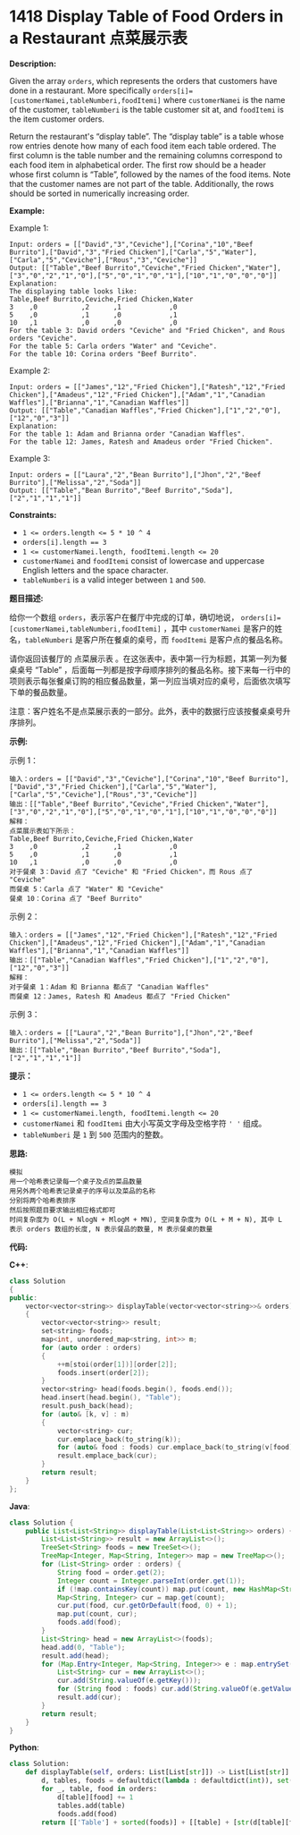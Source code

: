 # 1418 Display Table of Food Orders in a Restaurant 点菜展示表

__Description:__

Given the array `orders`, which represents the orders that customers have done in a restaurant. More specifically `orders[i]=[customerNamei,tableNumberi,foodItemi]` where `customerNamei` is the name of the customer, `tableNumberi` is the table customer sit at, and `foodItemi` is the item customer orders.

Return the restaurant's “display table”. The “display table” is a table whose row entries denote how many of each food item each table ordered. The first column is the table number and the remaining columns correspond to each food item in alphabetical order. The first row should be a header whose first column is “Table”, followed by the names of the food items. Note that the customer names are not part of the table. Additionally, the rows should be sorted in numerically increasing order.

__Example:__

Example 1:

```text
Input: orders = [["David","3","Ceviche"],["Corina","10","Beef Burrito"],["David","3","Fried Chicken"],["Carla","5","Water"],["Carla","5","Ceviche"],["Rous","3","Ceviche"]]
Output: [["Table","Beef Burrito","Ceviche","Fried Chicken","Water"],["3","0","2","1","0"],["5","0","1","0","1"],["10","1","0","0","0"]] 
Explanation:
The displaying table looks like:
Table,Beef Burrito,Ceviche,Fried Chicken,Water
3    ,0           ,2      ,1            ,0
5    ,0           ,1      ,0            ,1
10   ,1           ,0      ,0            ,0
For the table 3: David orders "Ceviche" and "Fried Chicken", and Rous orders "Ceviche".
For the table 5: Carla orders "Water" and "Ceviche".
For the table 10: Corina orders "Beef Burrito".
```

Example 2:

```text
Input: orders = [["James","12","Fried Chicken"],["Ratesh","12","Fried Chicken"],["Amadeus","12","Fried Chicken"],["Adam","1","Canadian Waffles"],["Brianna","1","Canadian Waffles"]]
Output: [["Table","Canadian Waffles","Fried Chicken"],["1","2","0"],["12","0","3"]] 
Explanation: 
For the table 1: Adam and Brianna order "Canadian Waffles".
For the table 12: James, Ratesh and Amadeus order "Fried Chicken".
```

Example 3:

```text
Input: orders = [["Laura","2","Bean Burrito"],["Jhon","2","Beef Burrito"],["Melissa","2","Soda"]]
Output: [["Table","Bean Burrito","Beef Burrito","Soda"],["2","1","1","1"]]
```

__Constraints:__

- `1 <= orders.length <= 5 * 10 ^ 4`
- `orders[i].length == 3`
- `1 <= customerNamei.length, foodItemi.length <= 20`
- `customerNamei` and `foodItemi` consist of lowercase and uppercase English letters and the space character.
- `tableNumberi` is a valid integer between `1` and `500`.

__题目描述:__

给你一个数组 `orders`，表示客户在餐厅中完成的订单，确切地说， `orders[i]=[customerNamei,tableNumberi,foodItemi]` ，其中 `customerNamei` 是客户的姓名，`tableNumberi` 是客户所在餐桌的桌号，而 `foodItemi` 是客户点的餐品名称。

请你返回该餐厅的 点菜展示表 。在这张表中，表中第一行为标题，其第一列为餐桌桌号 “Table” ，后面每一列都是按字母顺序排列的餐品名称。接下来每一行中的项则表示每张餐桌订购的相应餐品数量，第一列应当填对应的桌号，后面依次填写下单的餐品数量。

注意：客户姓名不是点菜展示表的一部分。此外，表中的数据行应该按餐桌桌号升序排列。

__示例:__

示例 1：

```text
输入：orders = [["David","3","Ceviche"],["Corina","10","Beef Burrito"],["David","3","Fried Chicken"],["Carla","5","Water"],["Carla","5","Ceviche"],["Rous","3","Ceviche"]]
输出：[["Table","Beef Burrito","Ceviche","Fried Chicken","Water"],["3","0","2","1","0"],["5","0","1","0","1"],["10","1","0","0","0"]] 
解释：
点菜展示表如下所示：
Table,Beef Burrito,Ceviche,Fried Chicken,Water
3    ,0           ,2      ,1            ,0
5    ,0           ,1      ,0            ,1
10   ,1           ,0      ,0            ,0
对于餐桌 3：David 点了 "Ceviche" 和 "Fried Chicken"，而 Rous 点了 "Ceviche"
而餐桌 5：Carla 点了 "Water" 和 "Ceviche"
餐桌 10：Corina 点了 "Beef Burrito"
```

示例 2：

```text
输入：orders = [["James","12","Fried Chicken"],["Ratesh","12","Fried Chicken"],["Amadeus","12","Fried Chicken"],["Adam","1","Canadian Waffles"],["Brianna","1","Canadian Waffles"]]
输出：[["Table","Canadian Waffles","Fried Chicken"],["1","2","0"],["12","0","3"]] 
解释：
对于餐桌 1：Adam 和 Brianna 都点了 "Canadian Waffles"
而餐桌 12：James, Ratesh 和 Amadeus 都点了 "Fried Chicken"
```

示例 3：

```text
输入：orders = [["Laura","2","Bean Burrito"],["Jhon","2","Beef Burrito"],["Melissa","2","Soda"]]
输出：[["Table","Bean Burrito","Beef Burrito","Soda"],["2","1","1","1"]]
```

__提示：__

- `1 <= orders.length <= 5 * 10 ^ 4`
- `orders[i].length == 3`
- `1 <= customerNamei.length, foodItemi.length <= 20`
- `customerNamei` 和 `foodItemi` 由大小写英文字母及空格字符 `' '` 组成。
- `tableNumberi` 是 `1` 到 `500` 范围内的整数。

__思路:__

```text
模拟
用一个哈希表记录每一个桌子及点的菜品数量
用另外两个哈希表记录桌子的序号以及菜品的名称
分别将两个哈希表排序
然后按照题目要求输出相应格式即可
时间复杂度为 O(L + NlogN + MlogM + MN), 空间复杂度为 O(L + M + N), 其中 L 表示 orders 数组的长度, N 表示餐品的数量, M 表示餐桌的数量
```

__代码:__

__C++__:

```C++
class Solution 
{
public:
    vector<vector<string>> displayTable(vector<vector<string>>& orders) 
    {
        vector<vector<string>> result;
        set<string> foods;       
        map<int, unordered_map<string, int>> m;
        for (auto order : orders)
        {
            ++m[stoi(order[1])][order[2]];  
            foods.insert(order[2]);            
        }
        vector<string> head(foods.begin(), foods.end());
        head.insert(head.begin(), "Table");
        result.push_back(head);
        for (auto& [k, v] : m)
        {
            vector<string> cur;
            cur.emplace_back(to_string(k));
            for (auto& food : foods) cur.emplace_back(to_string(v[food]));
            result.emplace_back(cur);
        }
        return result;
    }
};
```

__Java__:

```Java
class Solution {
    public List<List<String>> displayTable(List<List<String>> orders) {
        List<List<String>> result = new ArrayList<>();
        TreeSet<String> foods = new TreeSet<>();       
        TreeMap<Integer, Map<String, Integer>> map = new TreeMap<>();
        for (List<String> order : orders) {
            String food = order.get(2);
            Integer count = Integer.parseInt(order.get(1));
            if (!map.containsKey(count)) map.put(count, new HashMap<String, Integer>());
            Map<String, Integer> cur = map.get(count);
            cur.put(food, cur.getOrDefault(food, 0) + 1);
            map.put(count, cur);
            foods.add(food);
        }
        List<String> head = new ArrayList<>(foods);
        head.add(0, "Table");
        result.add(head);
        for (Map.Entry<Integer, Map<String, Integer>> e : map.entrySet()) {
            List<String> cur = new ArrayList<>();
            cur.add(String.valueOf(e.getKey()));
            for (String food : foods) cur.add(String.valueOf(e.getValue().getOrDefault(food, 0)));
            result.add(cur);
        }
        return result;
    }
}
```

__Python__:

```Python
class Solution:
    def displayTable(self, orders: List[List[str]]) -> List[List[str]]:
        d, tables, foods = defaultdict(lambda : defaultdict(int)), set(), set()
        for _, table, food in orders:
            d[table][food] += 1
            tables.add(table)
            foods.add(food)
        return [['Table'] + sorted(foods)] + [[table] + [str(d[table][food]) for food in sorted(foods)] for table in sorted(tables, key=int)]
```
